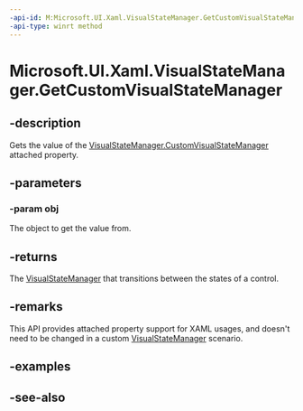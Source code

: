 ```yaml
---
-api-id: M:Microsoft.UI.Xaml.VisualStateManager.GetCustomVisualStateManager(Microsoft.UI.Xaml.FrameworkElement)
-api-type: winrt method
---
```


<!-- Method syntax
public Windows.UI.Xaml.VisualStateManager GetCustomVisualStateManager(Windows.UI.Xaml.FrameworkElement obj)
-->

# Microsoft.UI.Xaml.VisualStateManager.GetCustomVisualStateManager

## -description
Gets the value of the [VisualStateManager.CustomVisualStateManager](/windows/winui/api/microsoft.ui.xaml.visualstatemanager#xaml-attached-properties) attached property.

## -parameters
### -param obj
The object to get the value from.

## -returns
The [VisualStateManager](visualstatemanager.md) that transitions between the states of a control.

## -remarks
This API provides attached property support for XAML usages, and doesn't need to be changed in a custom [VisualStateManager](visualstatemanager.md) scenario.

## -examples

## -see-also
